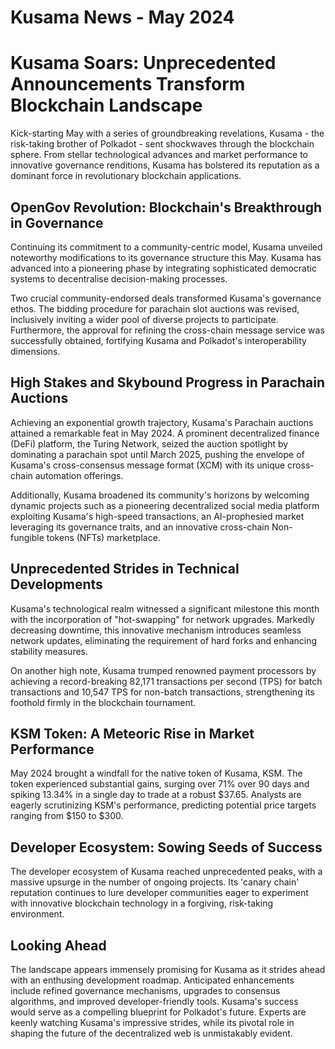 # Kusama News - May 2024

# Kusama Soars: Unprecedented Announcements Transform Blockchain Landscape

Kick-starting May with a series of groundbreaking revelations, Kusama - the risk-taking brother of Polkadot - sent shockwaves through the blockchain sphere. From stellar technological advances and market performance to innovative governance renditions, Kusama has bolstered its reputation as a dominant force in revolutionary blockchain applications.

## OpenGov Revolution: Blockchain's Breakthrough in Governance 

Continuing its commitment to a community-centric model, Kusama unveiled noteworthy modifications to its governance structure this May. Kusama has advanced into a pioneering phase by integrating sophisticated democratic systems to decentralise decision-making processes. 

Two crucial community-endorsed deals transformed Kusama's governance ethos. The bidding procedure for parachain slot auctions was revised, inclusively inviting a wider pool of diverse projects to participate. Furthermore, the approval for refining the cross-chain message service was successfully obtained, fortifying Kusama and Polkadot's interoperability dimensions.

## High Stakes and Skybound Progress in Parachain Auctions 

Achieving an exponential growth trajectory, Kusama's Parachain auctions attained a remarkable feat in May 2024. A prominent decentralized finance (DeFi) platform, the Turing Network, seized the auction spotlight by dominating a parachain spot until March 2025, pushing the envelope of Kusama's cross-consensus message format (XCM) with its unique cross-chain automation offerings.

Additionally, Kusama broadened its community's horizons by welcoming dynamic projects such as a pioneering decentralized social media platform exploiting Kusama's high-speed transactions, an AI-prophesied market leveraging its governance traits, and an innovative cross-chain Non-fungible tokens (NFTs) marketplace.

## Unprecedented Strides in Technical Developments 

Kusama's technological realm witnessed a significant milestone this month with the incorporation of "hot-swapping" for network upgrades. Markedly decreasing downtime, this innovative mechanism introduces seamless network updates, eliminating the requirement of hard forks and enhancing stability measures. 

On another high note, Kusama trumped renowned payment processors by achieving a record-breaking 82,171 transactions per second (TPS) for batch transactions and 10,547 TPS for non-batch transactions, strengthening its foothold firmly in the blockchain tournament.

## KSM Token: A Meteoric Rise in Market Performance 

May 2024 brought a windfall for the native token of Kusama, KSM. The token experienced substantial gains, surging over 71% over 90 days and spiking 13.34% in a single day to trade at a robust $37.65. Analysts are eagerly scrutinizing KSM's performance, predicting potential price targets ranging from $150 to $300.

## Developer Ecosystem: Sowing Seeds of Success 

The developer ecosystem of Kusama reached unprecedented peaks, with a massive upsurge in the number of ongoing projects. Its 'canary chain' reputation continues to lure developer communities eager to experiment with innovative blockchain technology in a forgiving, risk-taking environment. 

## Looking Ahead

The landscape appears immensely promising for Kusama as it strides ahead with an enthusing development roadmap. Anticipated enhancements include refined governance mechanisms, upgrades to consensus algorithms, and improved developer-friendly tools. Kusama's success would serve as a compelling blueprint for Polkadot's future. Experts are keenly watching Kusama's impressive strides, while its pivotal role in shaping the future of the decentralized web is unmistakably evident.